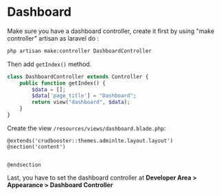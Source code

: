 # Dashboard
Make sure you have a dashboard controller, create it first by using "make controller" artisan as laravel do : 
```bash
php artisan make:controller DashboardController
```

Then add `getIndex()` method.
```php
class DashboardController extends Controller {
    public function getIndex() {
        $data = [];
        $data['page_title'] = "Dashboard";
        return view("dashboard", $data);
    }
}
```

Create the view `/resources/views/dashboard.blade.php`:
```blade
@extends('crudbooster::themes.adminlte.layout.layout')
@section('content')


@endsection
``` 

Last, you have to set the dashboard controller at **Developer Area > Appearance > Dashboard Controller**
